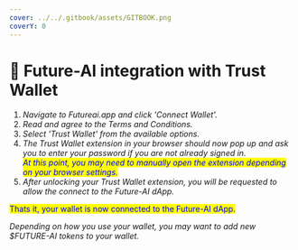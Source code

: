 ```yaml
---
cover: ../../.gitbook/assets/GITBOOK.png
coverY: 0
---
```


# 🔹 Future-AI integration with Trust Wallet

1. _Navigate to Futureai.app and click 'Connect Wallet'._
2. _Read and agree to the Terms and Conditions._
3. _Select 'Trust Wallet' from the available options._
4. _The Trust Wallet extension in your browser should now pop up and ask you to enter your password if you are not already signed in._ \
   _<mark style="color:blue;">At this point, you may need to manually open the extension depending on your browser settings.</mark>_
5. _After unlocking your Trust Wallet extension, you will be requested to allow the connect to the Future-AI dApp._

<mark style="color:blue;">Thats it, your wallet is now connected to the Future-AI dApp.</mark>&#x20;

_Depending on how you use your wallet, you may want to add new $FUTURE-AI tokens to your wallet._&#x20;
